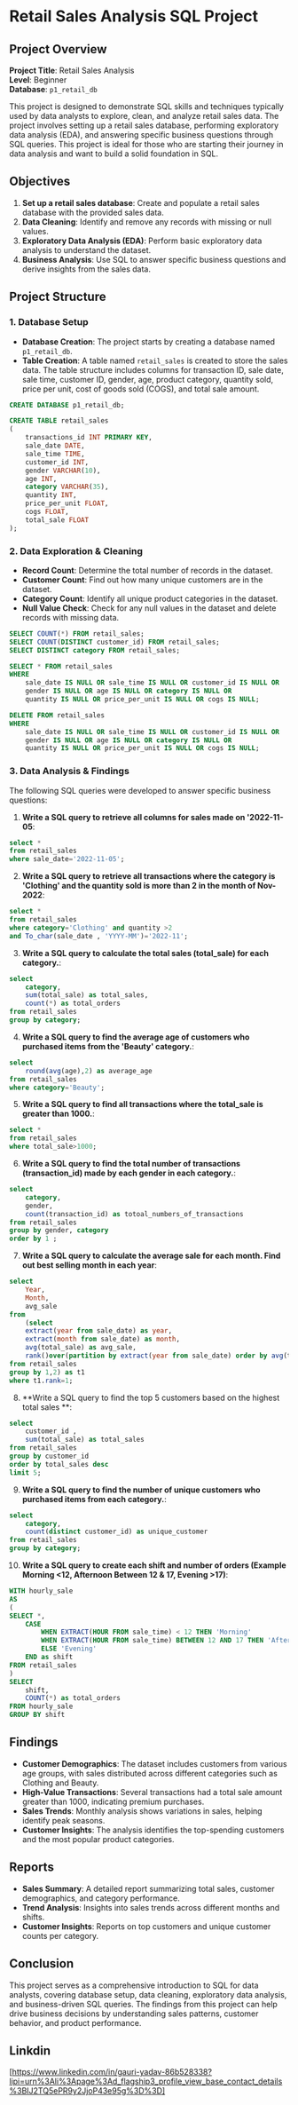 # Retail Sales Analysis SQL Project

## Project Overview

**Project Title**: Retail Sales Analysis  
**Level**: Beginner  
**Database**: `p1_retail_db`

This project is designed to demonstrate SQL skills and techniques typically used by data analysts to explore, clean, and analyze retail sales data. The project involves setting up a retail sales database, performing exploratory data analysis (EDA), and answering specific business questions through SQL queries. This project is ideal for those who are starting their journey in data analysis and want to build a solid foundation in SQL.

## Objectives

1. **Set up a retail sales database**: Create and populate a retail sales database with the provided sales data.
2. **Data Cleaning**: Identify and remove any records with missing or null values.
3. **Exploratory Data Analysis (EDA)**: Perform basic exploratory data analysis to understand the dataset.
4. **Business Analysis**: Use SQL to answer specific business questions and derive insights from the sales data.

## Project Structure

### 1. Database Setup

- **Database Creation**: The project starts by creating a database named `p1_retail_db`.
- **Table Creation**: A table named `retail_sales` is created to store the sales data. The table structure includes columns for transaction ID, sale date, sale time, customer ID, gender, age, product category, quantity sold, price per unit, cost of goods sold (COGS), and total sale amount.

```sql
CREATE DATABASE p1_retail_db;

CREATE TABLE retail_sales
(
    transactions_id INT PRIMARY KEY,
    sale_date DATE,	
    sale_time TIME,
    customer_id INT,	
    gender VARCHAR(10),
    age INT,
    category VARCHAR(35),
    quantity INT,
    price_per_unit FLOAT,	
    cogs FLOAT,
    total_sale FLOAT
);
```

### 2. Data Exploration & Cleaning

- **Record Count**: Determine the total number of records in the dataset.
- **Customer Count**: Find out how many unique customers are in the dataset.
- **Category Count**: Identify all unique product categories in the dataset.
- **Null Value Check**: Check for any null values in the dataset and delete records with missing data.

```sql
SELECT COUNT(*) FROM retail_sales;
SELECT COUNT(DISTINCT customer_id) FROM retail_sales;
SELECT DISTINCT category FROM retail_sales;

SELECT * FROM retail_sales
WHERE 
    sale_date IS NULL OR sale_time IS NULL OR customer_id IS NULL OR 
    gender IS NULL OR age IS NULL OR category IS NULL OR 
    quantity IS NULL OR price_per_unit IS NULL OR cogs IS NULL;

DELETE FROM retail_sales
WHERE 
    sale_date IS NULL OR sale_time IS NULL OR customer_id IS NULL OR 
    gender IS NULL OR age IS NULL OR category IS NULL OR 
    quantity IS NULL OR price_per_unit IS NULL OR cogs IS NULL;
```

### 3. Data Analysis & Findings

The following SQL queries were developed to answer specific business questions:

1. **Write a SQL query to retrieve all columns for sales made on '2022-11-05**:
```sql
select *
from retail_sales
where sale_date='2022-11-05';
```

2. **Write a SQL query to retrieve all transactions where the category is 'Clothing' and the quantity sold is more than 2 in the month of Nov-2022**:
```sql
select *
from retail_sales
where category='Clothing' and quantity >2
and To_char(sale_date , 'YYYY-MM')='2022-11';
```

3. **Write a SQL query to calculate the total sales (total_sale) for each category.**:
```sql
select
	category, 
	sum(total_sale) as total_sales,
	count(*) as total_orders
from retail_sales
group by category;
```

4. **Write a SQL query to find the average age of customers who purchased items from the 'Beauty' category.**:
```sql
select
	round(avg(age),2) as average_age
from retail_sales
where category='Beauty';
```

5. **Write a SQL query to find all transactions where the total_sale is greater than 1000.**:
```sql
select *
from retail_sales
where total_sale>1000;
```

6. **Write a SQL query to find the total number of transactions (transaction_id) made by each gender in each category.**:
```sql
select
	category,
	gender,
	count(transaction_id) as totoal_numbers_of_transactions
from retail_sales
group by gender, category
order by 1 ;
```

7. **Write a SQL query to calculate the average sale for each month. Find out best selling month in each year**:
```sql
select 
	Year,
	Month,
	avg_sale
from
	(select 
	extract(year from sale_date) as year,
	extract(month from sale_date) as month,
	avg(total_sale) as avg_sale,
	rank()over(partition by extract(year from sale_date) order by avg(total_sale) desc) as Rank
from retail_sales
group by 1,2) as t1
where t1.rank=1;

```

8. **Write a SQL query to find the top 5 customers based on the highest total sales **:
```sql
select 
	customer_id ,
	sum(total_sale) as total_sales
from retail_sales
group by customer_id
order by total_sales desc
limit 5;
```

9. **Write a SQL query to find the number of unique customers who purchased items from each category.**:
```sql
select 
	category,
	count(distinct customer_id) as unique_customer
from retail_sales
group by category;
```

10. **Write a SQL query to create each shift and number of orders (Example Morning <12, Afternoon Between 12 & 17, Evening >17)**:
```sql
WITH hourly_sale
AS
(
SELECT *,
    CASE
        WHEN EXTRACT(HOUR FROM sale_time) < 12 THEN 'Morning'
        WHEN EXTRACT(HOUR FROM sale_time) BETWEEN 12 AND 17 THEN 'Afternoon'
        ELSE 'Evening'
    END as shift
FROM retail_sales
)
SELECT 
    shift,
    COUNT(*) as total_orders    
FROM hourly_sale
GROUP BY shift
```

## Findings

- **Customer Demographics**: The dataset includes customers from various age groups, with sales distributed across different categories such as Clothing and Beauty.
- **High-Value Transactions**: Several transactions had a total sale amount greater than 1000, indicating premium purchases.
- **Sales Trends**: Monthly analysis shows variations in sales, helping identify peak seasons.
- **Customer Insights**: The analysis identifies the top-spending customers and the most popular product categories.

## Reports

- **Sales Summary**: A detailed report summarizing total sales, customer demographics, and category performance.
- **Trend Analysis**: Insights into sales trends across different months and shifts.
- **Customer Insights**: Reports on top customers and unique customer counts per category.

## Conclusion

This project serves as a comprehensive introduction to SQL for data analysts, covering database setup, data cleaning, exploratory data analysis, and business-driven SQL queries. The findings from this project can help drive business decisions by understanding sales patterns, customer behavior, and product performance.

## Linkdin
[https://www.linkedin.com/in/gauri-yadav-86b528338?lipi=urn%3Ali%3Apage%3Ad_flagship3_profile_view_base_contact_details%3BIJ2TQ5ePR9y2JjoP43e95g%3D%3D]



